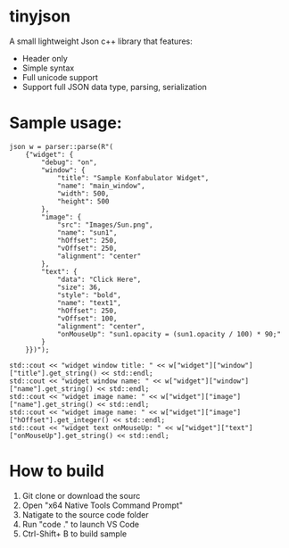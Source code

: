 # tinyjson
A small lightweight Json c++ library that features:
 - Header only
 - Simple syntax
 - Full unicode support
 - Support full JSON data type, parsing, serialization

# Sample usage:

    json w = parser::parse(R"(
        {"widget": {
            "debug": "on",
            "window": {
                "title": "Sample Konfabulator Widget",
                "name": "main_window",
                "width": 500,
                "height": 500
            },
            "image": {
                "src": "Images/Sun.png",
                "name": "sun1",
                "hOffset": 250,
                "vOffset": 250,
                "alignment": "center"
            },
            "text": {
                "data": "Click Here",
                "size": 36,
                "style": "bold",
                "name": "text1",
                "hOffset": 250,
                "vOffset": 100,
                "alignment": "center",
                "onMouseUp": "sun1.opacity = (sun1.opacity / 100) * 90;"
            }
        }})");

    std::cout << "widget window title: " << w["widget"]["window"]["title"].get_string() << std::endl;
    std::cout << "widget window name: " << w["widget"]["window"]["name"].get_string() << std::endl;
    std::cout << "widget image name: " << w["widget"]["image"]["name"].get_string() << std::endl;
    std::cout << "widget image name: " << w["widget"]["image"]["hOffset"].get_integer() << std::endl;
    std::cout << "widget text onMouseUp: " << w["widget"]["text"]["onMouseUp"].get_string() << std::endl;
  
# How to build
   1. Git clone or download the sourc
   2. Open "x64 Native Tools Command Prompt"
   3. Natigate to the source code folder
   4. Run "code ." to launch VS Code
   5. Ctrl-Shift+ B to build sample
    
